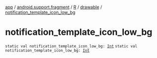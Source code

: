 [app](../../../index.md) / [android.support.fragment](../../index.md) / [R](../index.md) / [drawable](index.md) / [notification_template_icon_low_bg](./notification_template_icon_low_bg.md)

# notification_template_icon_low_bg

`static val notification_template_icon_low_bg: `[`Int`](https://kotlinlang.org/api/latest/jvm/stdlib/kotlin/-int/index.html)
`static val notification_template_icon_low_bg: `[`Int`](https://kotlinlang.org/api/latest/jvm/stdlib/kotlin/-int/index.html)